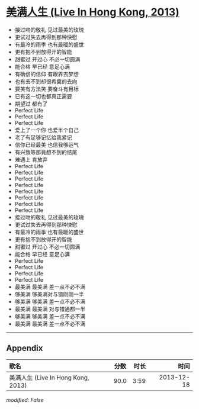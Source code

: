 # [美满人生 (Live In Hong Kong, 2013)](https://music.163.com/song?id=28160872)

* 接过吻的敬礼 见过最美的玫瑰
* 更试过失去再得到那种快慰
* 有最冷的雨季 也有最暖的盛世
* 更有抱不到放得开的智能
* 甜蜜过 开过心 不必一切圆满
* 能合格 早已经 意足心满
* 有确信的信仰 有眼界去梦想
* 也有去不到却很希冀的去向
* 要笑有方法笑 要奋斗有目标
* 已有这一切也都真正需要
* 期望过 都有了
* Perfect Life
* Perfect Life
* Perfect Life
* 爱上了一个你 也爱半个自己
* 老了有足够记忆给我紧记
* 信你已经最美 也信我够运气
* 有兴致等那竟想不到的结尾
* 难遇上 肯放弃
* Perfect Life
* Perfect Life
* Perfect Life
* Perfect Life
* Perfect Life
* Perfect Life
* Perfect Life
* Perfect Life
* 接过吻的敬礼 见过最美的玫瑰
* 更试过失去再得到那种快慰
* 有最冷的雨季 也有最暖的盛世
* 更有抱不到放得开的智能
* 甜蜜过 开过心 不必一切圆满
* 能合格 早已经 意足心满
* Perfect Life
* Perfect Life
* Perfect Life
* Perfect Life
* 最美满 最美满  差一点不必不满
* 够美满 够美满对与错刚刚一半
* 够美满 够美满 差一点不必不满
* 最美满 最美满 对与错通都一半
* 够美满 够美满 差一点不必不满
* 最美满 最美满 差一点不必不满


---

## Appendix

|歌名|分数|时长|时间|
|:---|:---:|---:|---:|
|美满人生 (Live In Hong Kong, 2013)|90.0|3:59|2013-12-18

*modified: False*